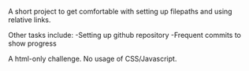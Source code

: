 A short project to get comfortable with setting up filepaths and using relative links. 

Other tasks include:
-Setting up github repository
-Frequent commits to show progress

A html-only challenge. No usage of CSS/Javascript.
